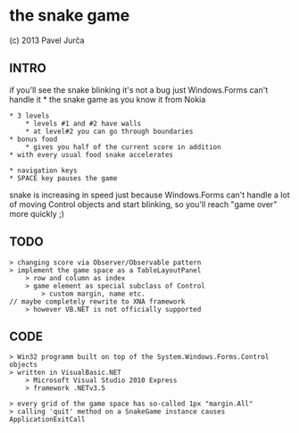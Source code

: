 # the snake game

(c) 2013 Pavel Jurča

## INTRO

if you'll see the snake blinking it's not a bug just Windows.Forms can't handle it
	* the snake game as you know it from Nokia

	* 3 levels
		* levels #1 and #2 have walls
		* at level#2 you can go through boundaries
	* bonus food
		* gives you half of the current score in addition
	* with every usual food snake accelerates

	* navigation keys
	* SPACE key pauses the game

snake is increasing in speed just because Windows.Forms can't handle a lot of moving Control objects
and start blinking, so you'll reach "game over" more quickly ;)


## TODO
	> changing score via Observer/Observable pattern
	> implement the game space as a TableLayoutPanel
		> row and column as index
		> game element as special subclass of Control
			> custom margin, name etc.
	// maybe completely rewrite to XNA framework
		> however VB.NET is not officially supported


## CODE
	> Win32 programm built on top of the System.Windows.Forms.Control objects
	> written in VisualBasic.NET
		> Microsoft Visual Studio 2010 Express
		> framework .NETv3.5

	> every grid of the game space has so-called 1px "margin.All"
	> calling 'quit' method on a SnakeGame instance causes ApplicationExitCall

